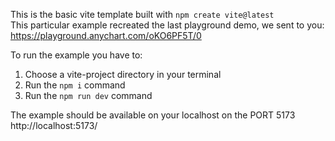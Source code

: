 This is the basic vite template built with `npm create vite@latest`  
This particular example recreated the last playground demo, we sent to you: https://playground.anychart.com/oKO6PF5T/0

To run the example you have to:

1. Choose a vite-project directory in your terminal
2. Run the `npm i` command
3. Run the `npm run dev` command

The example should be available on your localhost on the PORT 5173  
http://localhost:5173/
